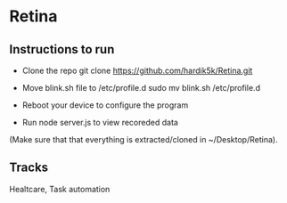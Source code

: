 # Retina

## Instructions to run
* Clone the repo
git clone https://github.com/hardik5k/Retina.git

* Move blink.sh file to /etc/profile.d
sudo mv blink.sh /etc/profile.d

* Reboot your device to configure the program
* Run node server.js to view recoreded data

(Make sure that that everything is extracted/cloned in ~/Desktop/Retina).

## Tracks
Healtcare, Task automation
